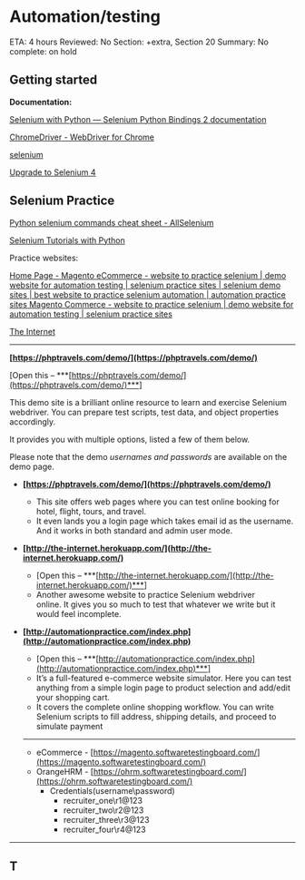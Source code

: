 # Automation/testing

ETA: 4 hours
Reviewed: No
Section: +extra, Section 20
Summary: No
complete: on hold

## Getting started

**Documentation:**

[Selenium with Python — Selenium Python Bindings 2 documentation](https://selenium-python.readthedocs.io/)

[ChromeDriver - WebDriver for Chrome](https://sites.google.com/chromium.org/driver/)

[selenium](https://pypi.org/project/selenium/)

[Upgrade to Selenium 4](https://www.selenium.dev/documentation/webdriver/getting_started/upgrade_to_selenium_4/)

## Selenium Practice

[Python selenium commands cheat sheet - AllSelenium](http://allselenium.info/python-selenium-commands-cheat-sheet-frequently-used/)

[Selenium Tutorials with Python](https://www.seleniumeasy.com/python)

Practice websites:

[Home Page - Magento eCommerce - website to practice selenium | demo website for automation testing | selenium practice sites | selenium demo sites | best website to practice selenium automation | automation practice sites Magento Commerce - website to practice selenium | demo website for automation testing | selenium practice sites](https://magento.softwaretestingboard.com/?ref=hackernoon.com)

[The Internet](http://the-internet.herokuapp.com/?ref=hackernoon.com)

---

**[https://phptravels.com/demo/](https://phptravels.com/demo/)**

[Open this – ***[https://phptravels.com/demo/](https://phptravels.com/demo/)***]

This demo site is a brilliant online resource to learn and exercise Selenium webdriver. You can prepare test scripts, test data, and object properties accordingly.

It provides you with multiple options, listed a few of them below.

Please note that the demo *usernames and passwords* are available on the demo page.

- **[https://phptravels.com/demo/](https://phptravels.com/demo/)**
    - This site offers web pages where you can test online booking for hotel, flight, tours, and travel.
    - It even lands you a login page which takes email id as the username. And it works in both standard and admin user mode.
- **[http://the-internet.herokuapp.com/](http://the-internet.herokuapp.com/)**
    - [Open this – ***[http://the-internet.herokuapp.com/](http://the-internet.herokuapp.com/)***]
    - Another awesome website to practice Selenium webdriver online. It gives you so much to test that whatever we write but it would feel incomplete.
- **[http://automationpractice.com/index.php](http://automationpractice.com/index.php)**
    - [Open this – ***[http://automationpractice.com/index.php](http://automationpractice.com/index.php)***]
    - It’s a full-featured e-commerce website simulator. Here you can test anything from a simple login page to product selection and add/edit your shopping cart.
    - It covers the complete online shopping workflow. You can write Selenium scripts to fill address, shipping details, and proceed to simulate payment
    
    ---
    
    - eCommerce - [https://magento.softwaretestingboard.com/](https://magento.softwaretestingboard.com/)
    - OrangeHRM - [https://ohrm.softwaretestingboard.com/](https://ohrm.softwaretestingboard.com/)
        - Credentials(username\password)
            - recruiter_one\r1@123
            - recruiter_two\r2@123
            - recruiter_three\r3@123
            - recruiter_four\r4@123

---

## T